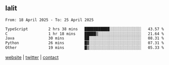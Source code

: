 ## lalit

<!--START_SECTION:waka-->

```txt
From: 18 April 2025 - To: 25 April 2025

TypeScript         2 hrs 38 mins   ███████████░░░░░░░░░░░░░░   43.57 %
C                  1 hr 18 mins    █████▒░░░░░░░░░░░░░░░░░░░   21.64 %
Java               30 mins         ██░░░░░░░░░░░░░░░░░░░░░░░   08.31 %
Python             26 mins         █▓░░░░░░░░░░░░░░░░░░░░░░░   07.31 %
Other              19 mins         █▒░░░░░░░░░░░░░░░░░░░░░░░   05.33 %
```

<!--END_SECTION:waka-->

[website](https://lalit.sh) | [twitter](https://x.com/@lalitcodes) | [contact](https://lalit.sh/contact)
